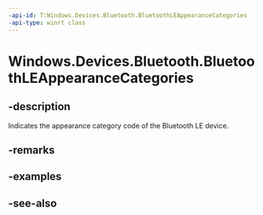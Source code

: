 ----api-id: T:Windows.Devices.Bluetooth.BluetoothLEAppearanceCategories
-api-type: winrt class
---<!-- Class syntax.public class BluetoothLEAppearanceCategories --># Windows.Devices.Bluetooth.BluetoothLEAppearanceCategories## -descriptionIndicates the appearance category code of the Bluetooth LE device.## -remarks## -examples## -see-also